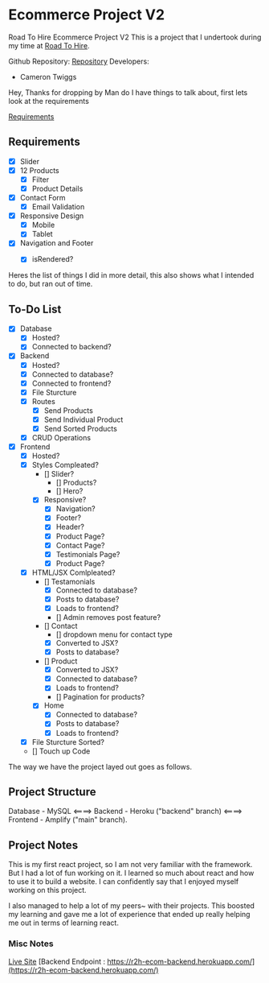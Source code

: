 # Ecommerce Project V2

Road To Hire Ecommerce Project V2
This is a project that I undertook during my time at [Road To Hire](https://www.roadtohire.com/).

Github Repository: [Repository](https://www.github.com/CameronTwiggs/ecom)
Developers:

- Cameron Twiggs

Hey, Thanks for dropping by
Man do I have things to talk about, first lets look at the requirements


[Requirements](https://docs.google.com/document/d/1gn379SFus5m6CNGQmv_1p9QgfoP5HGbQHTvP1sJFUes/edit)

## Requirements
- [x] Slider
- [x] 12 Products
    - [x] Filter
    - [x] Product Details
- [x] Contact Form
    - [x] Email Validation
- [x] Responsive Design
    - [x] Mobile
    - [x] Tablet
- [x] Navigation and Footer
    - [x] isRendered?


Heres the list of things I did in more detail, this also shows what I intended to do, but ran out of time.


## To-Do List

- [x] Database
  - [x] Hosted?
  - [x] Connected to backend?
- [x] Backend
  - [x] Hosted?
  - [x] Connected to database?
  - [x] Connected to frontend?
  - [x] File Sturcture
  - [x] Routes
    - [x] Send Products
    - [x] Send Individual Product
    - [x] Send Sorted Products
  - [x] CRUD Operations
- [x] Frontend
  - [x] Hosted?
  - [x] Styles Compleated?
    - [] Slider?
      - [] Products?
      - [] Hero?
    - [x] Responsive?
        - [x] Navigation?
        - [x] Footer?
        - [x] Header?
        - [x] Product Page?
        - [x] Contact Page?
        - [x] Testimonials Page?
        - [x] Product Page?
  - [x] HTML/JSX Comlpleated?
    - [] Testamonials
        - [x] Connected to database?
        - [x] Posts to database?
        - [x] Loads to frontend?
        - [] Admin removes post feature?
    - [] Contact
        - [] dropdown menu for contact type
        - [x] Converted to JSX?
        - [x] Posts to database?
    - [] Product
        - [x] Converted to JSX?
        - [x] Connected to database?
        - [x] Loads to frontend?
        - [] Pagination for products?
    - [x] Home
        - [x] Connected to database?
        - [x] Posts to database?
        - [x] Loads to frontend?
  - [x] File Sturcture Sorted?
  - [] Touch up Code



The way we have the project layed out goes as follows.

## Project Structure

Database - MySQL <====> Backend - Heroku ("backend" branch) <====> Frontend - Amplify ("main" branch).

## Project Notes

This is my first react project, so I am not very familiar with the framework. But I had a lot of fun working on it.
I learned so much about react and how to use it to build a website. I can confidently say that I enjoyed myself working on this project.

I also managed to help a lot of my peers~ with their projects. This boosted my learning and gave me a lot of experience that ended up really helping me out in terms of learning react. 



### Misc Notes

[Live Site](https://main.dg98il3w3gmtx.amplifyapp.com/contact)
[Backend Endpoint : https://r2h-ecom-backend.herokuapp.com/](https://r2h-ecom-backend.herokuapp.com/)
